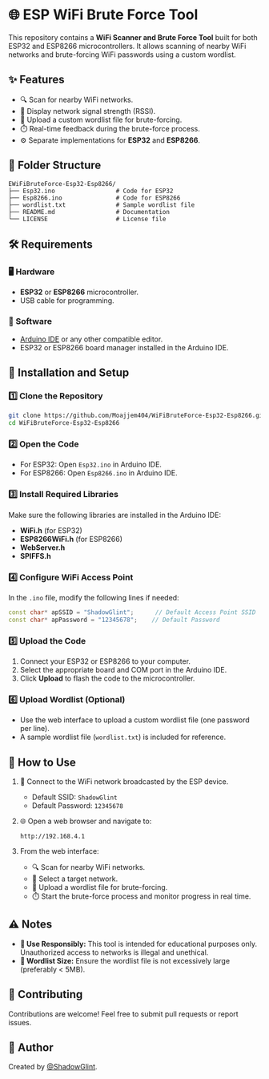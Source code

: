 # 🌐 ESP WiFi Brute Force Tool

This repository contains a **WiFi Scanner and Brute Force Tool** built for both ESP32 and ESP8266 microcontrollers. It allows scanning of nearby WiFi networks and brute-forcing WiFi passwords using a custom wordlist.

## ✨ Features

- 🔍 Scan for nearby WiFi networks.
- 📶 Display network signal strength (RSSI).
- 📂 Upload a custom wordlist file for brute-forcing.
- ⏱️ Real-time feedback during the brute-force process.
- ⚙️ Separate implementations for **ESP32** and **ESP8266**.

## 📁 Folder Structure

```
EWiFiBruteForce-Esp32-Esp8266/
├── Esp32.ino                 # Code for ESP32
├── Esp8266.ino               # Code for ESP8266
├── wordlist.txt              # Sample wordlist file
├── README.md                 # Documentation
└── LICENSE                   # License file
```

## 🛠️ Requirements

### 🖥️ Hardware
- **ESP32** or **ESP8266** microcontroller.
- USB cable for programming.

### 🧰 Software
- [Arduino IDE](https://www.arduino.cc/en/software) or any other compatible editor.
- ESP32 or ESP8266 board manager installed in the Arduino IDE.

## 🚀 Installation and Setup

### 1️⃣ Clone the Repository
```bash
git clone https://github.com/Moajjem404/WiFiBruteForce-Esp32-Esp8266.git
cd WiFiBruteForce-Esp32-Esp8266
```

### 2️⃣ Open the Code
- For ESP32: Open `Esp32.ino` in Arduino IDE.
- For ESP8266: Open `Esp8266.ino` in Arduino IDE.

### 3️⃣ Install Required Libraries
Make sure the following libraries are installed in the Arduino IDE:
- **WiFi.h** (for ESP32)
- **ESP8266WiFi.h** (for ESP8266)
- **WebServer.h**
- **SPIFFS.h**

### 4️⃣ Configure WiFi Access Point
In the `.ino` file, modify the following lines if needed:
```cpp
const char* apSSID = "ShadowGlint";      // Default Access Point SSID
const char* apPassword = "12345678";    // Default Password
```

### 5️⃣ Upload the Code
1. Connect your ESP32 or ESP8266 to your computer.
2. Select the appropriate board and COM port in the Arduino IDE.
3. Click **Upload** to flash the code to the microcontroller.

### 6️⃣ Upload Wordlist (Optional)
- Use the web interface to upload a custom wordlist file (one password per line).
- A sample wordlist file (`wordlist.txt`) is included for reference.

## 📝 How to Use

1. 🔗 Connect to the WiFi network broadcasted by the ESP device.
   - Default SSID: `ShadowGlint`
   - Default Password: `12345678`

2. 🌐 Open a web browser and navigate to:
   ```
   http://192.168.4.1
   ```

3. From the web interface:
   - 🔍 Scan for nearby WiFi networks.
   - 🎯 Select a target network.
   - 📂 Upload a wordlist file for brute-forcing.
   - ⏱️ Start the brute-force process and monitor progress in real time.

## ⚠️ Notes
- **🚨 Use Responsibly:** This tool is intended for educational purposes only. Unauthorized access to networks is illegal and unethical.
- **📏 Wordlist Size:** Ensure the wordlist file is not excessively large (preferably < 5MB).


## 🤝 Contributing
Contributions are welcome! Feel free to submit pull requests or report issues.

## 👤 Author
Created by [@ShadowGlint](https://t.me/ShadowGlintt).

